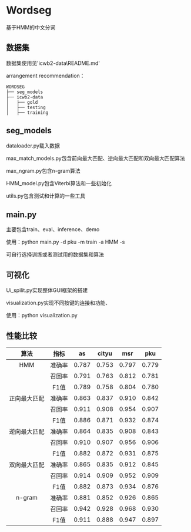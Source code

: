 # Wordseg

基于HMM的中文分词

## 数据集

数据集使用见'icwb2-data\README.md'

arrangement recommendation：

```
WORDSEG
├── seg_models
├── icwb2-data
│   ├── gold
│   ├── testing
│   ├── training
```

## seg_models

dataloader.py载入数据

max_match_models.py包含前向最大匹配、逆向最大匹配和双向最大匹配算法

max_ngram.py包含n-gram算法

HMM_model.py包含Viterbi算法和一些初始化

utils.py包含测试和计算的一些工具

## main.py

主要包含train、eval、inference、demo

使用：python main.py -d pku -m train -a HMM -s 

可自行选择训练或者测试用的数据集和算法

## 可视化

Ui_spilit.py实现整体GUI框架的搭建

visualization.py实现不同按键的连接和功能、

使用：python visualization.py 

## 性能比较

|      算法      |  指标  |   as  | cityu |  msr  |  pku  |
|:--------------:|:------:|:-----:|:-----:|:-----:|:-----:|
|        HMM     | 准确率 | 0.787 | 0.753 | 0.797 | 0.779 |
|                | 召回率 | 0.791 | 0.763 | 0.812 | 0.781 |
|                |  F1值  | 0.789 | 0.758 | 0.804 | 0.780 |
|   正向最大匹配 | 准确率 | 0.863 | 0.837 | 0.910 | 0.842 |
|                | 召回率 | 0.911 | 0.908 | 0.954 | 0.907 |
|                |  F1值  | 0.886 | 0.871 | 0.932 | 0.874 |
|   逆向最大匹配 | 准确率 | 0.864 | 0.835 | 0.908 | 0.843 |
|                | 召回率 | 0.910 | 0.907 | 0.956 | 0.906 |
|                |  F1值  | 0.882 | 0.872 | 0.931 | 0.875 |
|   双向最大匹配 | 准确率 | 0.865 | 0.835 | 0.912 | 0.845 |
|                | 召回率 | 0.914 | 0.909 | 0.952 | 0.909 |
|                |  F1值  | 0.882 | 0.873 | 0.934 | 0.876 |
|      n-gram    | 准确率 | 0.881 | 0.852 | 0.926 | 0.865 |
|                | 召回率 | 0.942 | 0.928 | 0.968 | 0.930 |
|                |  F1值  | 0.911 | 0.888 | 0.947 | 0.897 |

